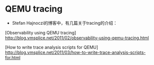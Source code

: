 # QEMU tracing

* Stefan Hajnoczi的博客中，有几篇关于tracing的介绍：

[Observability using QEMU tracing] 
http://blog.vmsplice.net/2011/02/observability-using-qemu-tracing.html

[How to write trace analysis scripts for QEMU] 
http://blog.vmsplice.net/2011/03/how-to-write-trace-analysis-scripts-for.html
